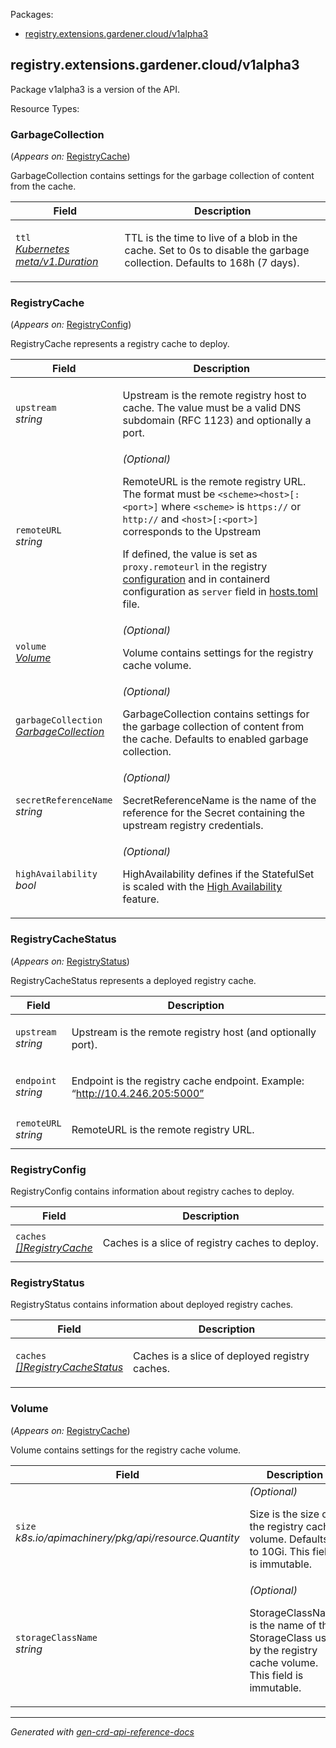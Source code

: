 <p>Packages:</p>
<ul>
<li>
<a href="#registry.extensions.gardener.cloud%2fv1alpha3">registry.extensions.gardener.cloud/v1alpha3</a>
</li>
</ul>
<h2 id="registry.extensions.gardener.cloud/v1alpha3">registry.extensions.gardener.cloud/v1alpha3</h2>
<p>
<p>Package v1alpha3 is a version of the API.</p>
</p>
Resource Types:
<ul></ul>
<h3 id="registry.extensions.gardener.cloud/v1alpha3.GarbageCollection">GarbageCollection
</h3>
<p>
(<em>Appears on:</em>
<a href="#registry.extensions.gardener.cloud/v1alpha3.RegistryCache">RegistryCache</a>)
</p>
<p>
<p>GarbageCollection contains settings for the garbage collection of content from the cache.</p>
</p>
<table>
<thead>
<tr>
<th>Field</th>
<th>Description</th>
</tr>
</thead>
<tbody>
<tr>
<td>
<code>ttl</code></br>
<em>
<a href="https://kubernetes.io/docs/reference/generated/kubernetes-api/v1.25/#duration-v1-meta">
Kubernetes meta/v1.Duration
</a>
</em>
</td>
<td>
<p>TTL is the time to live of a blob in the cache.
Set to 0s to disable the garbage collection.
Defaults to 168h (7 days).</p>
</td>
</tr>
</tbody>
</table>
<h3 id="registry.extensions.gardener.cloud/v1alpha3.RegistryCache">RegistryCache
</h3>
<p>
(<em>Appears on:</em>
<a href="#registry.extensions.gardener.cloud/v1alpha3.RegistryConfig">RegistryConfig</a>)
</p>
<p>
<p>RegistryCache represents a registry cache to deploy.</p>
</p>
<table>
<thead>
<tr>
<th>Field</th>
<th>Description</th>
</tr>
</thead>
<tbody>
<tr>
<td>
<code>upstream</code></br>
<em>
string
</em>
</td>
<td>
<p>Upstream is the remote registry host to cache.
The value must be a valid DNS subdomain (RFC 1123) and optionally a port.</p>
</td>
</tr>
<tr>
<td>
<code>remoteURL</code></br>
<em>
string
</em>
</td>
<td>
<em>(Optional)</em>
<p>RemoteURL is the remote registry URL. The format must be <code>&lt;scheme&gt;&lt;host&gt;[:&lt;port&gt;]</code> where
<code>&lt;scheme&gt;</code> is <code>https://</code> or <code>http://</code> and <code>&lt;host&gt;[:&lt;port&gt;]</code> corresponds to the Upstream</p>
<p>If defined, the value is set as <code>proxy.remoteurl</code> in the registry <a href="https://github.com/distribution/distribution/blob/main/docs/content/recipes/mirror.md#configure-the-cache">configuration</a>
and in containerd configuration as <code>server</code> field in <a href="https://github.com/containerd/containerd/blob/main/docs/hosts.md#server-field">hosts.toml</a> file.</p>
</td>
</tr>
<tr>
<td>
<code>volume</code></br>
<em>
<a href="#registry.extensions.gardener.cloud/v1alpha3.Volume">
Volume
</a>
</em>
</td>
<td>
<em>(Optional)</em>
<p>Volume contains settings for the registry cache volume.</p>
</td>
</tr>
<tr>
<td>
<code>garbageCollection</code></br>
<em>
<a href="#registry.extensions.gardener.cloud/v1alpha3.GarbageCollection">
GarbageCollection
</a>
</em>
</td>
<td>
<em>(Optional)</em>
<p>GarbageCollection contains settings for the garbage collection of content from the cache.
Defaults to enabled garbage collection.</p>
</td>
</tr>
<tr>
<td>
<code>secretReferenceName</code></br>
<em>
string
</em>
</td>
<td>
<em>(Optional)</em>
<p>SecretReferenceName is the name of the reference for the Secret containing the upstream registry credentials.</p>
</td>
</tr>
<tr>
<td>
<code>highAvailability</code></br>
<em>
bool
</em>
</td>
<td>
<em>(Optional)</em>
<p>HighAvailability defines if the StatefulSet is scaled with the <a href="https://gardener.cloud/docs/gardener/high-availability/#system-components">High Availability</a> feature.</p>
</td>
</tr>
</tbody>
</table>
<h3 id="registry.extensions.gardener.cloud/v1alpha3.RegistryCacheStatus">RegistryCacheStatus
</h3>
<p>
(<em>Appears on:</em>
<a href="#registry.extensions.gardener.cloud/v1alpha3.RegistryStatus">RegistryStatus</a>)
</p>
<p>
<p>RegistryCacheStatus represents a deployed registry cache.</p>
</p>
<table>
<thead>
<tr>
<th>Field</th>
<th>Description</th>
</tr>
</thead>
<tbody>
<tr>
<td>
<code>upstream</code></br>
<em>
string
</em>
</td>
<td>
<p>Upstream is the remote registry host (and optionally port).</p>
</td>
</tr>
<tr>
<td>
<code>endpoint</code></br>
<em>
string
</em>
</td>
<td>
<p>Endpoint is the registry cache endpoint.
Example: &ldquo;<a href="http://10.4.246.205:5000&quot;">http://10.4.246.205:5000&rdquo;</a></p>
</td>
</tr>
<tr>
<td>
<code>remoteURL</code></br>
<em>
string
</em>
</td>
<td>
<p>RemoteURL is the remote registry URL.</p>
</td>
</tr>
</tbody>
</table>
<h3 id="registry.extensions.gardener.cloud/v1alpha3.RegistryConfig">RegistryConfig
</h3>
<p>
<p>RegistryConfig contains information about registry caches to deploy.</p>
</p>
<table>
<thead>
<tr>
<th>Field</th>
<th>Description</th>
</tr>
</thead>
<tbody>
<tr>
<td>
<code>caches</code></br>
<em>
<a href="#registry.extensions.gardener.cloud/v1alpha3.RegistryCache">
[]RegistryCache
</a>
</em>
</td>
<td>
<p>Caches is a slice of registry caches to deploy.</p>
</td>
</tr>
</tbody>
</table>
<h3 id="registry.extensions.gardener.cloud/v1alpha3.RegistryStatus">RegistryStatus
</h3>
<p>
<p>RegistryStatus contains information about deployed registry caches.</p>
</p>
<table>
<thead>
<tr>
<th>Field</th>
<th>Description</th>
</tr>
</thead>
<tbody>
<tr>
<td>
<code>caches</code></br>
<em>
<a href="#registry.extensions.gardener.cloud/v1alpha3.RegistryCacheStatus">
[]RegistryCacheStatus
</a>
</em>
</td>
<td>
<p>Caches is a slice of deployed registry caches.</p>
</td>
</tr>
</tbody>
</table>
<h3 id="registry.extensions.gardener.cloud/v1alpha3.Volume">Volume
</h3>
<p>
(<em>Appears on:</em>
<a href="#registry.extensions.gardener.cloud/v1alpha3.RegistryCache">RegistryCache</a>)
</p>
<p>
<p>Volume contains settings for the registry cache volume.</p>
</p>
<table>
<thead>
<tr>
<th>Field</th>
<th>Description</th>
</tr>
</thead>
<tbody>
<tr>
<td>
<code>size</code></br>
<em>
k8s.io/apimachinery/pkg/api/resource.Quantity
</em>
</td>
<td>
<em>(Optional)</em>
<p>Size is the size of the registry cache volume.
Defaults to 10Gi.
This field is immutable.</p>
</td>
</tr>
<tr>
<td>
<code>storageClassName</code></br>
<em>
string
</em>
</td>
<td>
<em>(Optional)</em>
<p>StorageClassName is the name of the StorageClass used by the registry cache volume.
This field is immutable.</p>
</td>
</tr>
</tbody>
</table>
<hr/>
<p><em>
Generated with <a href="https://github.com/ahmetb/gen-crd-api-reference-docs">gen-crd-api-reference-docs</a>
</em></p>
